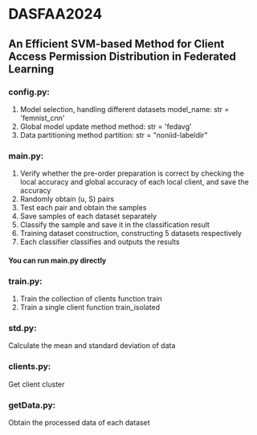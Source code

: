 # DASFAA2024
## An Efficient SVM-based Method for Client Access Permission Distribution in Federated Learning

### config.py:
1. Model selection, handling different datasets
model_name: str = 'femnist_cnn'
2. Global model update method
method: str = 'fedavg'
3. Data partitioning method
partition: str = "noniid-labeldir"
    
### main.py:
1. Verify whether the pre-order preparation is correct by checking the local accuracy and global accuracy of each local client, and save the accuracy
2. Randomly obtain (u, S) pairs
3. Test each pair and obtain the samples
4. Save samples of each dataset separately
5. Classify the sample and save it in the classification result
6. Training dataset construction, constructing 5 datasets respectively
7. Each classifier classifies and outputs the results
#### You can run main.py directly

### train.py:
1. Train the collection of clients
function train
2. Train a single client
function train_isolated

### std.py:
Calculate the mean and standard deviation of data

### clients.py:
Get client cluster

### getData.py:
Obtain the processed data of each dataset
